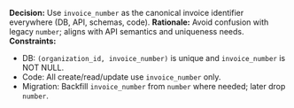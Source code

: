**Decision:** Use `invoice_number` as the canonical invoice identifier everywhere (DB, API, schemas, code).
**Rationale:** Avoid confusion with legacy `number`; aligns with API semantics and uniqueness needs.
**Constraints:**
- DB: `(organization_id, invoice_number)` is unique and `invoice_number` is NOT NULL.
- Code: All create/read/update use `invoice_number` only.
- Migration: Backfill `invoice_number` from `number` where needed; later drop `number`.
